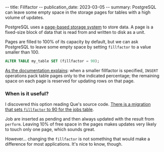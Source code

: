 -- title: Fillfactor
-- publication_date: 2023-03-05
-- summary: PostgreSQL can leave some empty space in the storage pages for tables with a high volume of updates.

PostgreSQL uses a [page-based storage system](https://www.postgresql.org/docs/current/storage-page-layout.html) to store data. A page is a fixed-size block of data that is read from and written to disk as a unit.

Pages are filled to 100% of its capacity by default, but we can ask PostgreSQL to leave some empty space by setting `fillfactor` to a value smaller than 100.

```sql
ALTER TABLE my_table SET (fillfactor = 90);
```

[As the documentation explains](https://www.postgresql.org/docs/current/sql-createtable.html): when a smaller fillfactor is specified, `INSERT` operations pack table pages only to the indicated percentage; the remaining space on each page is reserved for updating rows on that page.

### When is it useful?

I discovered this option reading Que's source code. [There is a migration that sets `fillfactor` to 90 for the jobs table](https://github.com/que-rb/que/blob/master/lib/que/migrations/4/up.sql#L1).

Job are inserted as pending and then always updated with the result from `perform`. Leaving 10% of free space in the pages makes updates very likely to touch only one page, which sounds great.

However... changing the `fillfactor` is not something that would make a difference for most applications. It's nice to know, though.
